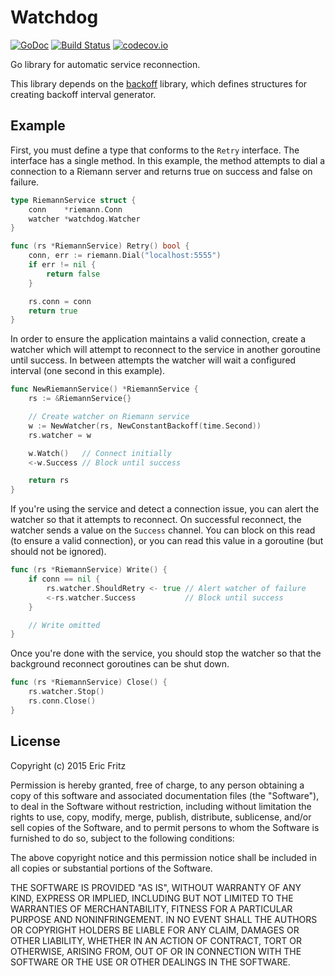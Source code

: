# Watchdog

[![GoDoc](https://godoc.org/github.com/efritz/watchdog?status.svg)](https://godoc.org/github.com/efritz/watchdog)
[![Build Status](https://secure.travis-ci.org/efritz/watchdog.png)](http://travis-ci.org/efritz/watchdog)
[![codecov.io](http://codecov.io/github/efritz/watchdog/coverage.svg?branch=master)](http://codecov.io/github/efritz/watchdog?branch=master)

Go library for automatic service reconnection.

This library depends on the [backoff](https://github.com/efritz/backoff) library, which
defines structures for creating backoff interval generator.

## Example

First, you must define a type that conforms to the `Retry` interface. The interface has
a single method. In this example, the method attempts to dial a connection to a Riemann
server and returns true on success and false on failure.

```go
type RiemannService struct {
	conn    *riemann.Conn
	watcher *watchdog.Watcher
}

func (rs *RiemannService) Retry() bool {
	conn, err := riemann.Dial("localhost:5555")
	if err != nil {
		return false
	}

	rs.conn = conn
	return true
}
```

In order to ensure the application maintains a valid connection, create a watcher which
will attempt to reconnect to the service in another goroutine until success. In between
attempts the watcher will wait a configured interval (one second in this example).

```go
func NewRiemannService() *RiemannService {
	rs := &RiemannService{}

	// Create watcher on Riemann service
	w := NewWatcher(rs, NewConstantBackoff(time.Second))
	rs.watcher = w

	w.Watch()   // Connect initially
	<-w.Success // Block until success

	return rs
}
```

If you're using the service and detect a connection issue, you can alert the watcher
so that it attempts to reconnect. On successful reconnect, the watcher sends a value
on the `Success` channel. You can block on this read (to ensure a valid connection),
or you can read this value in a goroutine (but should not be ignored).

```go
func (rs *RiemannService) Write() {
	if conn == nil {
		rs.watcher.ShouldRetry <- true // Alert watcher of failure
		<-rs.watcher.Success           // Block until success
	}

	// Write omitted
}
```

Once you're done with the service, you should stop the watcher so that the background
reconnect goroutines can be shut down.

```go
func (rs *RiemannService) Close() {
	rs.watcher.Stop()
	rs.conn.Close()
}
```

## License

Copyright (c) 2015 Eric Fritz

Permission is hereby granted, free of charge, to any person obtaining a copy
of this software and associated documentation files (the "Software"), to deal
in the Software without restriction, including without limitation the rights
to use, copy, modify, merge, publish, distribute, sublicense, and/or sell
copies of the Software, and to permit persons to whom the Software is
furnished to do so, subject to the following conditions:

The above copyright notice and this permission notice shall be included in
all copies or substantial portions of the Software.

THE SOFTWARE IS PROVIDED "AS IS", WITHOUT WARRANTY OF ANY KIND, EXPRESS OR
IMPLIED, INCLUDING BUT NOT LIMITED TO THE WARRANTIES OF MERCHANTABILITY,
FITNESS FOR A PARTICULAR PURPOSE AND NONINFRINGEMENT. IN NO EVENT SHALL THE
AUTHORS OR COPYRIGHT HOLDERS BE LIABLE FOR ANY CLAIM, DAMAGES OR OTHER
LIABILITY, WHETHER IN AN ACTION OF CONTRACT, TORT OR OTHERWISE, ARISING FROM,
OUT OF OR IN CONNECTION WITH THE SOFTWARE OR THE USE OR OTHER DEALINGS IN
THE SOFTWARE.
